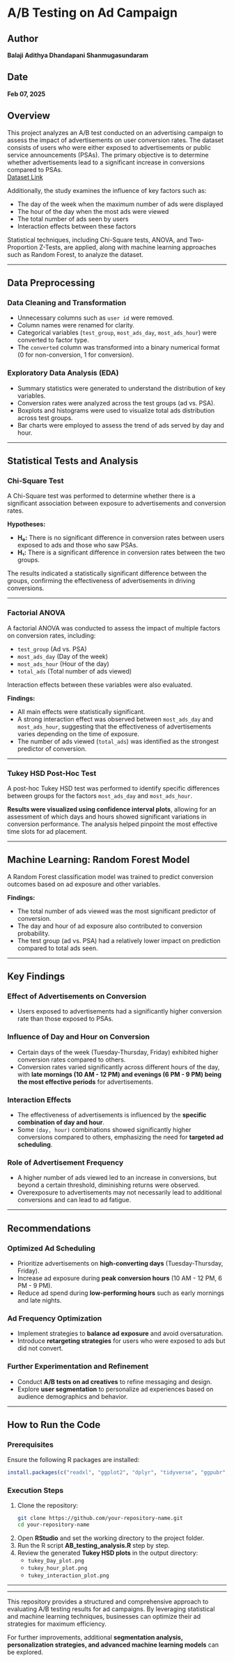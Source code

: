 # A/B Testing on Ad Campaign

## Author  
**Balaji Adithya Dhandapani Shanmugasundaram**  

## Date  
**Feb 07, 2025**  

## Overview  
This project analyzes an A/B test conducted on an advertising campaign to assess the impact of advertisements on user conversion rates. The dataset consists of users who were either exposed to advertisements or public service announcements (PSAs). The primary objective is to determine whether advertisements lead to a significant increase in conversions compared to PSAs.  
[Dataset Link](https://www.kaggle.com/datasets/faviovaz/marketing-ab-testing/data)

Additionally, the study examines the influence of key factors such as:  
- The day of the week when the maximum number of ads were displayed  
- The hour of the day when the most ads were viewed  
- The total number of ads seen by users  
- Interaction effects between these factors  

Statistical techniques, including Chi-Square tests, ANOVA, and Two-Proportion Z-Tests, are applied, along with machine learning approaches such as Random Forest, to analyze the dataset.

---

## Data Preprocessing  

### Data Cleaning and Transformation  
- Unnecessary columns such as `user id` were removed.  
- Column names were renamed for clarity.  
- Categorical variables (`test_group`, `most_ads_day`, `most_ads_hour`) were converted to factor type.  
- The `converted` column was transformed into a binary numerical format (0 for non-conversion, 1 for conversion).  

### Exploratory Data Analysis (EDA)  
- Summary statistics were generated to understand the distribution of key variables.  
- Conversion rates were analyzed across the test groups (ad vs. PSA).  
- Boxplots and histograms were used to visualize total ads distribution across test groups.  
- Bar charts were employed to assess the trend of ads served by day and hour.

---

## Statistical Tests and Analysis  

### Chi-Square Test  
A Chi-Square test was performed to determine whether there is a significant association between exposure to advertisements and conversion rates.  

**Hypotheses:**  
- **H₀:** There is no significant difference in conversion rates between users exposed to ads and those who saw PSAs.  
- **H₁:** There is a significant difference in conversion rates between the two groups.  

The results indicated a statistically significant difference between the groups, confirming the effectiveness of advertisements in driving conversions.

---

### Factorial ANOVA  
A factorial ANOVA was conducted to assess the impact of multiple factors on conversion rates, including:  
- `test_group` (Ad vs. PSA)  
- `most_ads_day` (Day of the week)  
- `most_ads_hour` (Hour of the day)  
- `total_ads` (Total number of ads viewed)  

Interaction effects between these variables were also evaluated.

**Findings:**  
- All main effects were statistically significant.  
- A strong interaction effect was observed between `most_ads_day` and `most_ads_hour`, suggesting that the effectiveness of advertisements varies depending on the time of exposure.  
- The number of ads viewed (`total_ads`) was identified as the strongest predictor of conversion.  

---

### Tukey HSD Post-Hoc Test  
A post-hoc Tukey HSD test was performed to identify specific differences between groups for the factors `most_ads_day` and `most_ads_hour`.  

**Results were visualized using confidence interval plots**, allowing for an assessment of which days and hours showed significant variations in conversion performance. The analysis helped pinpoint the most effective time slots for ad placement.

---

## Machine Learning: Random Forest Model  
A Random Forest classification model was trained to predict conversion outcomes based on ad exposure and other variables.

**Findings:**  
- The total number of ads viewed was the most significant predictor of conversion.  
- The day and hour of ad exposure also contributed to conversion probability.  
- The test group (ad vs. PSA) had a relatively lower impact on prediction compared to total ads seen.

---

## Key Findings  

### Effect of Advertisements on Conversion  
- Users exposed to advertisements had a significantly higher conversion rate than those exposed to PSAs.  

### Influence of Day and Hour on Conversion  
- Certain days of the week (Tuesday-Thursday, Friday) exhibited higher conversion rates compared to others.  
- Conversion rates varied significantly across different hours of the day, with **late mornings (10 AM - 12 PM) and evenings (6 PM - 9 PM) being the most effective periods** for advertisements.  

### Interaction Effects  
- The effectiveness of advertisements is influenced by the **specific combination of day and hour**.  
- Some `(day, hour)` combinations showed significantly higher conversions compared to others, emphasizing the need for **targeted ad scheduling**.  

### Role of Advertisement Frequency  
- A higher number of ads viewed led to an increase in conversions, but beyond a certain threshold, diminishing returns were observed.  
- Overexposure to advertisements may not necessarily lead to additional conversions and can lead to ad fatigue.

---

## Recommendations  

### Optimized Ad Scheduling  
- Prioritize advertisements on **high-converting days** (Tuesday-Thursday, Friday).  
- Increase ad exposure during **peak conversion hours** (10 AM - 12 PM, 6 PM - 9 PM).  
- Reduce ad spend during **low-performing hours** such as early mornings and late nights.  

### Ad Frequency Optimization  
- Implement strategies to **balance ad exposure** and avoid oversaturation.  
- Introduce **retargeting strategies** for users who were exposed to ads but did not convert.  

### Further Experimentation and Refinement  
- Conduct **A/B tests on ad creatives** to refine messaging and design.  
- Explore **user segmentation** to personalize ad experiences based on audience demographics and behavior.

---

## How to Run the Code  

### Prerequisites  
Ensure the following R packages are installed:  
```r
install.packages(c("readxl", "ggplot2", "dplyr", "tidyverse", "ggpubr", "car", "DescTools", "lmtest", "lmerTest", "randomForest"))
```

### Execution Steps  
1. Clone the repository:  
   ```bash
   git clone https://github.com/your-repository-name.git
   cd your-repository-name
   ```
2. Open **RStudio** and set the working directory to the project folder.  
3. Run the R script **AB_testing_analysis.R** step by step.  
4. Review the generated **Tukey HSD plots** in the output directory:
   - `tukey_Day_plot.png`
   - `tukey_hour_plot.png`
   - `tukey_interaction_plot.png`  

---


---

This repository provides a structured and comprehensive approach to evaluating A/B testing results for ad campaigns. By leveraging statistical and machine learning techniques, businesses can optimize their ad strategies for maximum efficiency.  

For further improvements, additional **segmentation analysis, personalization strategies, and advanced machine learning models** can be explored.

